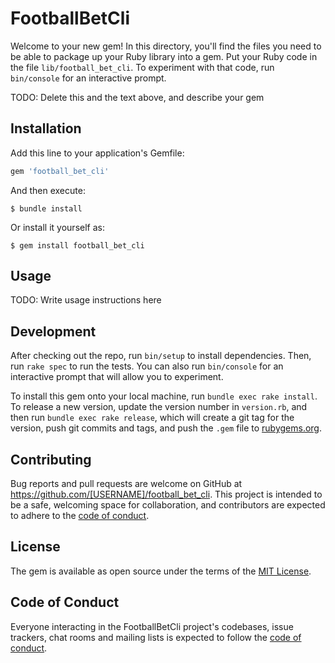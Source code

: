 # FootballBetCli

Welcome to your new gem! In this directory, you'll find the files you need to be able to package up your Ruby library into a gem. Put your Ruby code in the file `lib/football_bet_cli`. To experiment with that code, run `bin/console` for an interactive prompt.

TODO: Delete this and the text above, and describe your gem

## Installation

Add this line to your application's Gemfile:

```ruby
gem 'football_bet_cli'
```

And then execute:

    $ bundle install

Or install it yourself as:

    $ gem install football_bet_cli

## Usage

TODO: Write usage instructions here

## Development

After checking out the repo, run `bin/setup` to install dependencies. Then, run `rake spec` to run the tests. You can also run `bin/console` for an interactive prompt that will allow you to experiment.

To install this gem onto your local machine, run `bundle exec rake install`. To release a new version, update the version number in `version.rb`, and then run `bundle exec rake release`, which will create a git tag for the version, push git commits and tags, and push the `.gem` file to [rubygems.org](https://rubygems.org).

## Contributing

Bug reports and pull requests are welcome on GitHub at https://github.com/[USERNAME]/football_bet_cli. This project is intended to be a safe, welcoming space for collaboration, and contributors are expected to adhere to the [code of conduct](https://github.com/[USERNAME]/football_bet_cli/blob/master/CODE_OF_CONDUCT.md).


## License

The gem is available as open source under the terms of the [MIT License](https://opensource.org/licenses/MIT).

## Code of Conduct

Everyone interacting in the FootballBetCli project's codebases, issue trackers, chat rooms and mailing lists is expected to follow the [code of conduct](https://github.com/[USERNAME]/football_bet_cli/blob/master/CODE_OF_CONDUCT.md).
